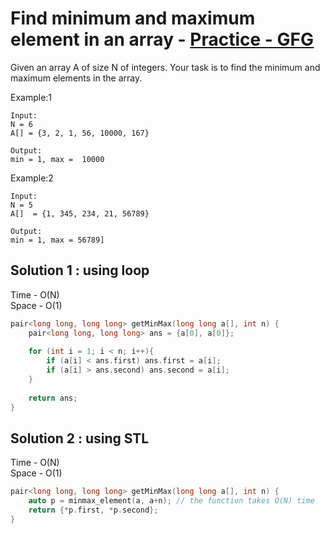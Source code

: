 # Find minimum and maximum element in an array - [Practice - GFG](https://practice.geeksforgeeks.org/problems/find-minimum-and-maximum-element-in-an-array4428/1)

Given an array A of size N of integers. Your task is to find the minimum and maximum elements in the array.

Example:1
```
Input:
N = 6
A[] = {3, 2, 1, 56, 10000, 167}

Output:
min = 1, max =  10000
```
Example:2
```
Input:
N = 5
A[]  = {1, 345, 234, 21, 56789}

Output:
min = 1, max = 56789]
```

## Solution 1 : using loop

Time - O(N)<br>
Space - O(1)

```cpp
pair<long long, long long> getMinMax(long long a[], int n) {
    pair<long long, long long> ans = {a[0], a[0]};
    
    for (int i = 1; i < n; i++){
        if (a[i] < ans.first) ans.first = a[i];
        if (a[i] > ans.second) ans.second = a[i];
    }
    
    return ans;
}
```

## Solution 2 : using STL

Time - O(N)<br>
Space - O(1)

```cpp
pair<long long, long long> getMinMax(long long a[], int n) {
    auto p = minmax_element(a, a+n); // the function takes O(N) time 
    return {*p.first, *p.second};
}
```